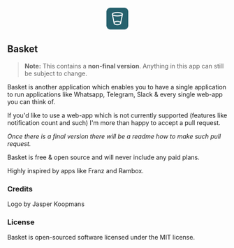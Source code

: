 <p align="center"><img src="https://raw.githubusercontent.com/basketapp/basket/master/src/resources/static/basket.png" width="50"></p>

## Basket

> **Note:** This contains a **non-final version**. Anything in this app can still be subject to change.

Basket is another application which enables you to have a single application to run applications like Whatsapp, Telegram, Slack & every single web-app you can think of.

If you'd like to use a web-app which is not currently supported (features like notification count and such) I'm more than happy to accept a pull request.

_Once there is a final version there will be a readme how to make such pull request._

Basket is free & open source and will never include any paid plans.

Highly inspired by apps like Franz and Rambox.

### Credits

Logo by Jasper Koopmans

### License

Basket is open-sourced software licensed under the MIT license.
